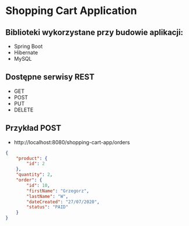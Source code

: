 # Shopping Cart Application

## Biblioteki wykorzystane przy budowie aplikacji:
- Spring Boot
- Hibernate
- MySQL

## Dostępne serwisy REST
- GET
- POST
- PUT
- DELETE

## Przykład POST
- http://localhost:8080/shopping-cart-app/orders
```json
{
    "product": {
        "id": 2
    },
    "quantity": 2,
    "order": {
        "id": 10,
        "firstName": "Grzegorz",
        "lastName": "W",
        "dateCreated": "27/07/2020",
        "status": "PAID"
    }
}
```
